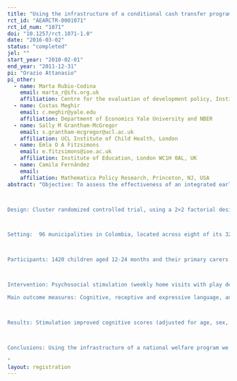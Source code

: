 ```yaml
---
title: "Using the infrastructure of a conditional cash transfer program to deliver a scalable integrated early child development program in Colombia: cluster randomized controlled trial"
rct_id: "AEARCTR-0001071"
rct_id_num: "1071"
doi: "10.1257/rct.1071-1.0"
date: "2016-03-02"
status: "completed"
jel: ""
start_year: "2010-02-01"
end_year: "2011-12-31"
pi: "Orazio Attanasio"
pi_other:
  - name: Marta Rubio-Codina
    email: marta_r@ifs.org.uk
    affiliation: Centre for the evaluation of development policy, Institute for Fiscal Studies, London
  - name: Costas Meghir
    email: c.meghir@yale.edu
    affiliation: Department of Economics Yale University and NBER
  - name: Sally M Grantham-McGregor
    email: s.grantham-mcgregor@ucl.ac.uk
    affiliation: UCL Institute of Child Health, London
  - name: Emla O A Fitzsimons
    email: e.fitzsimons@ioe.ac.uk
    affiliation: Institute of Education, London WC1H 0AL, UK
  - name: Camila Fernández
    email: 
    affiliation: Mathematica Policy Research, Princeton, NJ, USA
abstract: "Objective: To assess the effectiveness of an integrated early child development intervention, combining stimulation and micronutrient supplementation and delivered on a large scale in Colombia, for children’s development, growth, and hemoglobin levels.

Design: Cluster randomized controlled trial, using a 2×2 factorial design, with municipalities assigned to one of four groups: psychosocial stimulation, micronutrient supplementation, combined intervention, or control. 

Setting:  96 municipalities in Colombia, located across eight of its 32 departments.

Participants: 1420 children aged 12-24 months and their primary carers.

Intervention: Psychosocial stimulation (weekly home visits with play demonstrations), micronutrient sprinkles given daily, and both combined. All delivered by female community leaders for 18 months.
Main outcome measures: Cognitive, receptive and expressive language, and fine and gross motor scores on the Bayley scales of infant development-III; height, weight, and hemoglobin levels measured at the baseline and end of intervention.

Results: Stimulation improved cognitive scores (adjusted for age, sex, testers, and baseline levels of outcomes) by 0.26 of a standard deviation (P=0.002). Stimulation also increased receptive language by 0.22 of a standard deviation (P=0.032). Micronutrient supplementation had no significant effect on any outcome and there was no interaction between the interventions. No intervention affected height, weight, or hemoglobin levels.

Conclusions: Using the infrastructure of a national welfare program we implemented the integrated early child development intervention on a large scale and showed its potential for improving children’s cognitive development. We found no effect of supplementation on developmental or health outcomes. Moreover, supplementation did not interact with stimulation. The implementation model for delivering stimulation suggests that it may serve as a promising blueprint for future policy on early childhood development
"
layout: registration
---
```


